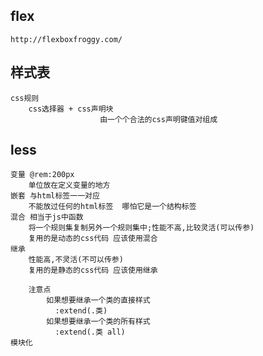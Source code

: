 ## flex
    http://flexboxfroggy.com/

## 样式表
    css规则
        css选择器 + css声明块
                        由一个个合法的css声明键值对组成
       
## less
    变量 @rem:200px
        单位放在定义变量的地方
    嵌套 与html标签一一对应
        不能放过任何的html标签  哪怕它是一个结构标签
    混合 相当于js中函数
        将一个规则集复制另外一个规则集中;性能不高,比较灵活(可以传参)
        复用的是动态的css代码 应该使用混合
    继承 
        性能高,不灵活(不可以传参)
        复用的是静态的css代码 应该使用继承
        
        注意点
            如果想要继承一个类的直接样式
              :extend(.类)
            如果想要继承一个类的所有样式
              :extend(.类 all)
    模块化